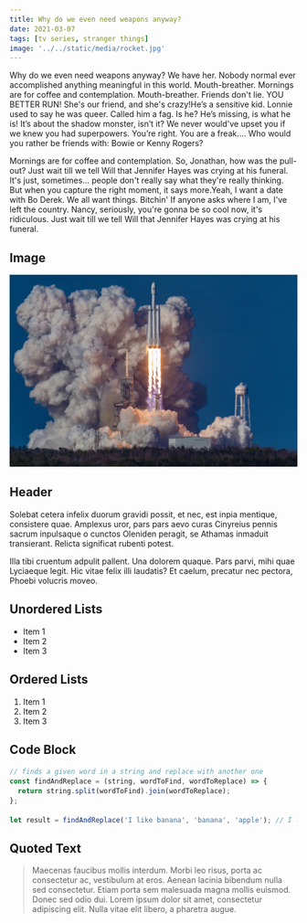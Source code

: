 ```yaml
---
title: Why do we even need weapons anyway?
date: 2021-03-07
tags: [tv series, stranger things]
image: '../../static/media/rocket.jpg'
---
```


Why do we even need weapons anyway? We have her. Nobody normal ever accomplished anything meaningful in this world. Mouth-breather. Mornings are for coffee and contemplation. Mouth-breather. Friends don't lie. YOU BETTER RUN! She's our friend, and she's crazy!He’s a sensitive kid. Lonnie used to say he was queer. Called him a fag. Is he? He’s missing, is what he is! It’s about the shadow monster, isn’t it? We never would've upset you if we knew you had superpowers. You’re right. You are a freak…. Who would you rather be friends with: Bowie or Kenny Rogers?

Mornings are for coffee and contemplation. So, Jonathan, how was the pull-out? Just wait till we tell Will that Jennifer Hayes was crying at his funeral. It's just, sometimes... people don't really say what they're really thinking. But when you capture the right moment, it says more.Yeah, I want a date with Bo Derek. We all want things. Bitchin' If anyone asks where I am, I've left the country. Nancy, seriously, you're gonna be so cool now, it's ridiculous. Just wait till we tell Will that Jennifer Hayes was crying at his funeral.

## Image

![Rocket launch](/media/rocket.jpg)

## Header

Solebat cetera infelix duorum gravidi possit, et nec, est inpia mentique, consistere quae. Amplexus uror, pars pars aevo curas Cinyreius
pennis sacrum inpulsaque o cunctos Oleniden peragit, se Athamas inmaduit
transierant. Relicta significat rubenti potest.

Illa tibi cruentum adpulit pallent. Una dolorem quaque. Pars parvi, mihi quae
Lyciaeque legit. Hic vitae felix illi laudatis? Et caelum, precatur nec pectora,
Phoebi volucris moveo.

## Unordered Lists

- Item 1
- Item 2
- Item 3

## Ordered Lists

1. Item 1
2. Item 2
3. Item 3

## Code Block

```javascript
// finds a given word in a string and replace with another one
const findAndReplace = (string, wordToFind, wordToReplace) => {
  return string.split(wordToFind).join(wordToReplace);
};

let result = findAndReplace('I like banana', 'banana', 'apple'); // I like apple
```

## Quoted Text

> Maecenas faucibus mollis interdum. Morbi leo risus, porta ac consectetur ac, vestibulum at eros. Aenean lacinia bibendum nulla sed consectetur. Etiam porta sem malesuada magna mollis euismod. Donec sed odio dui. Lorem ipsum dolor sit amet, consectetur adipiscing elit. Nulla vitae elit libero, a pharetra augue.
